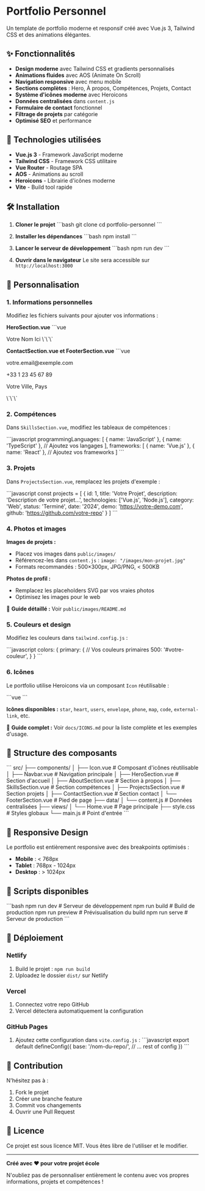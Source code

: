 # Portfolio Personnel

Un template de portfolio moderne et responsif créé avec Vue.js 3, Tailwind CSS et des animations élégantes.

## ✨ Fonctionnalités

- **Design moderne** avec Tailwind CSS et gradients personnalisés
- **Animations fluides** avec AOS (Animate On Scroll)
- **Navigation responsive** avec menu mobile
- **Sections complètes** : Hero, À propos, Compétences, Projets, Contact
- **Système d'icônes moderne** avec Heroicons
- **Données centralisées** dans `content.js`
- **Formulaire de contact** fonctionnel
- **Filtrage de projets** par catégorie
- **Optimisé SEO** et performance

## 🚀 Technologies utilisées

- **Vue.js 3** - Framework JavaScript moderne
- **Tailwind CSS** - Framework CSS utilitaire
- **Vue Router** - Routage SPA
- **AOS** - Animations au scroll
- **Heroicons** - Librairie d'icônes moderne
- **Vite** - Build tool rapide

## 🛠️ Installation

1. **Cloner le projet**
   \`\`\`bash
   git clone <url-du-repo>
   cd portfolio-personnel
   \`\`\`

2. **Installer les dépendances**
   \`\`\`bash
   npm install
   \`\`\`

3. **Lancer le serveur de développement**
   \`\`\`bash
   npm run dev
   \`\`\`

4. **Ouvrir dans le navigateur**
   Le site sera accessible sur `http://localhost:3000`

## 📝 Personnalisation

### 1. Informations personnelles

Modifiez les fichiers suivants pour ajouter vos informations :

**HeroSection.vue**
\`\`\`vue
<!-- Remplacer [Votre Nom] par votre nom -->
<span class="block gradient-text bg-gradient-to-r from-yellow-300 to-pink-300 bg-clip-text text-transparent">
  Votre Nom Ici
</span>
\`\`\`

**ContactSection.vue et FooterSection.vue**
\`\`\`vue
<!-- Remplacer les informations de contact -->
<p class="text-white/80">votre.email@exemple.com</p>
<p class="text-white/80">+33 1 23 45 67 89</p>
<p class="text-white/80">Votre Ville, Pays</p>
\`\`\`

### 2. Compétences

Dans `SkillsSection.vue`, modifiez les tableaux de compétences :

\`\`\`javascript
programmingLanguages: [
  { name: 'JavaScript' },
  { name: 'TypeScript' },
  // Ajoutez vos langages
],
frameworks: [
  { name: 'Vue.js' },
  { name: 'React' },
  // Ajoutez vos frameworks
]
\`\`\`

### 3. Projets

Dans `ProjectsSection.vue`, remplacez les projets d'exemple :

\`\`\`javascript
const projects = [
  {
    id: 1,
    title: 'Votre Projet',
    description: 'Description de votre projet...',
    technologies: ['Vue.js', 'Node.js'],
    category: 'Web',
    status: 'Terminé',
    date: '2024',
    demo: 'https://votre-demo.com',
    github: 'https://github.com/votre-repo'
  }
]
\`\`\`

### 4. Photos et images

**Images de projets :**
- Placez vos images dans `public/images/`
- Référencez-les dans `content.js` : `image: "/images/mon-projet.jpg"`
- Formats recommandés : 500×300px, JPG/PNG, < 500KB

**Photos de profil :**
- Remplacez les placeholders SVG par vos vraies photos
- Optimisez les images pour le web

📖 **Guide détaillé :** Voir `public/images/README.md`

### 5. Couleurs et design

Modifiez les couleurs dans `tailwind.config.js` :

\`\`\`javascript
colors: {
  primary: {
    // Vos couleurs primaires
    500: '#votre-couleur',
  }
}
\`\`\`

### 6. Icônes

Le portfolio utilise Heroicons via un composant `Icon` réutilisable :

\`\`\`vue
<Icon name="star" size="md" class="text-primary-600" />
\`\`\`

**Icônes disponibles :** `star`, `heart`, `users`, `envelope`, `phone`, `map`, `code`, `external-link`, etc.

📖 **Guide complet :** Voir `docs/ICONS.md` pour la liste complète et les exemples d'usage.

## 🎨 Structure des composants

\`\`\`
src/
├── components/
│   ├── Icon.vue            # Composant d'icônes réutilisable
│   ├── Navbar.vue          # Navigation principale
│   ├── HeroSection.vue     # Section d'accueil
│   ├── AboutSection.vue    # Section à propos
│   ├── SkillsSection.vue   # Section compétences
│   ├── ProjectsSection.vue # Section projets
│   ├── ContactSection.vue  # Section contact
│   └── FooterSection.vue   # Pied de page
├── data/
│   └── content.js          # Données centralisées
├── views/
│   └── Home.vue           # Page principale
├── style.css              # Styles globaux
└── main.js                # Point d'entrée
\`\`\`

## 📱 Responsive Design

Le portfolio est entièrement responsive avec des breakpoints optimisés :
- **Mobile** : < 768px
- **Tablet** : 768px - 1024px  
- **Desktop** : > 1024px

## 🔧 Scripts disponibles

\`\`\`bash
npm run dev      # Serveur de développement
npm run build    # Build de production
npm run preview  # Prévisualisation du build
npm run serve    # Serveur de production
\`\`\`

## 🚀 Déploiement

### Netlify
1. Build le projet : `npm run build`
2. Uploadez le dossier `dist/` sur Netlify

### Vercel
1. Connectez votre repo GitHub
2. Vercel détectera automatiquement la configuration

### GitHub Pages
1. Ajoutez cette configuration dans `vite.config.js` :
   \`\`\`javascript
   export default defineConfig({
     base: '/nom-du-repo/',
     // ... rest of config
   })
   \`\`\`

## 🤝 Contribution

N'hésitez pas à :
1. Fork le projet
2. Créer une branche feature
3. Commit vos changements
4. Ouvrir une Pull Request

## 📄 Licence

Ce projet est sous licence MIT. Vous êtes libre de l'utiliser et le modifier.

---

**Créé avec ❤️ pour votre projet école**

N'oubliez pas de personnaliser entièrement le contenu avec vos propres informations, projets et compétences ! 
